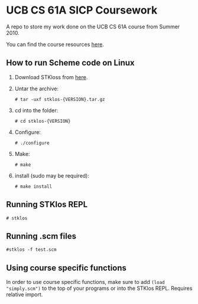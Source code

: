 # UCB CS 61A SICP Coursework

A repo to store my work done on the UCB CS 61A course from Summer 2010.

You can find the course resources [here](https://inst.eecs.berkeley.edu//~cs61a/su10/index.html#resources).

## How to run Scheme code on Linux

1. Download STKloss from [here](https://www.stklos.net/download.html).
2. Untar the archive:

    ```# tar -uxf stklos-{VERSION}.tar.gz```

3. cd into the folder:

    ```# cd stklos-{VERSION}```

4. Configure:

    ``` # ./configure ```

5. Make:

    ``` # make ```

6. install (sudo may be required):

    ``` # make install ```


## Running STKlos REPL

``` # stklos ```

## Running .scm files

``` #stklos -f test.scm ```

## Using course specific functions

In order to use course specific functions, make sure to add ``` (load "simply.scm") ``` to the top of your programs or into the STKlos REPL. Requires relative import.

